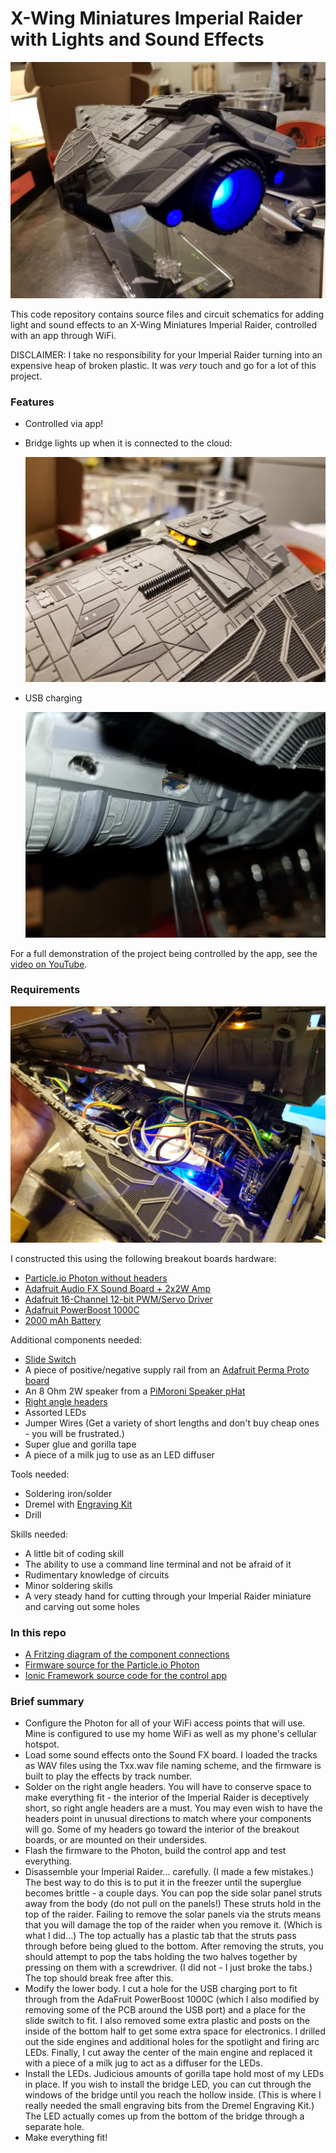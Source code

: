 # X-Wing Miniatures Imperial Raider with Lights and Sound Effects

![Imperial Raider](./media/engine_glow.jpg)

This code repository contains source files and circuit schematics for adding light and sound effects to an X-Wing Miniatures Imperial Raider, controlled with an app through WiFi.

DISCLAIMER: I take no responsibility for your Imperial Raider turning into an expensive heap of broken plastic. It was *very* touch and go for a lot of this project.

### Features

- Controlled via app!
- Bridge lights up when it is connected to the cloud:

  ![Bridge](./media/bridge.jpg)

- USB charging

  ![USB Port](./media/usb_port.jpg)

For a full demonstration of the project being controlled by the app, see the [video on YouTube](https://youtu.be/tVzzycC0O-s).

### Requirements

![Put all of that in here](./media/internal.jpg)

I constructed this using the following breakout boards hardware:

- [Particle.io Photon without headers](https://www.adafruit.com/product/2722)
- [Adafruit Audio FX Sound Board + 2x2W Amp](https://www.adafruit.com/product/2217)
- [Adafruit 16-Channel 12-bit PWM/Servo Driver](https://www.adafruit.com/product/815)
- [Adafruit PowerBoost 1000C](https://www.adafruit.com/product/2465)
- [2000 mAh Battery](https://www.adafruit.com/product/2011)

Additional components needed:

- [Slide Switch](https://www.adafruit.com/product/805)
- A piece of positive/negative supply rail from an [Adafruit Perma Proto board](https://www.adafruit.com/product/1608)
- An 8 Ohm 2W speaker from a [PiMoroni Speaker pHat](https://www.adafruit.com/product/3401)
- [Right angle headers](https://www.adafruit.com/product/1540)
- Assorted LEDs
- Jumper Wires (Get a variety of short lengths and don't buy cheap ones - you will be frustrated.)
- Super glue and gorilla tape
- A piece of a milk jug to use as an LED diffuser

Tools needed:

- Soldering iron/solder
- Dremel with [Engraving Kit](https://www.amazon.com/dp/B00IGITT8C/ref=asc_df_B00IGITT8C5382567/?tag=hyprod-20&creative=395009&creativeASIN=B00IGITT8C&linkCode=df0&hvadid=241955516116&hvpos=1o1&hvnetw=g&hvrand=17791976209422715378&hvpone=&hvptwo=&hvqmt=&hvdev=c&hvdvcmdl=&hvlocint=&hvlocphy=9028321&hvtargid=pla-409309069868)
- Drill

Skills needed:

- A little bit of coding skill
- The ability to use a command line terminal and not be afraid of it
- Rudimentary knowledge of circuits
- Minor soldering skills
- A very steady hand for cutting through your Imperial Raider miniature and carving out some holes

### In this repo

- [A Fritzing diagram of the component connections](./fritzing)
- [Firmware source for the Particle.io Photon](./firmware)
- [Ionic Framework source code for the control app](./ionic_app)

### Brief summary

- Configure the Photon for all of your WiFi access points that will use. Mine is configured to use my home WiFi as well as my phone's cellular hotspot.
- Load some sound effects onto the Sound FX board. I loaded the tracks as WAV files using the Txx.wav file naming scheme, and the firmware is built to play the effects by track number.
- Solder on the right angle headers. You will have to conserve space to make everything fit - the interior of the Imperial Raider is deceptively short, so right angle headers are a must. You may even wish to have the headers point in unusual directions to match where your components will go. Some of my headers go toward the interior of the breakout boards, or are mounted on their undersides.
- Flash the firmware to the Photon, build the control app and test everything.
- Disassemble your Imperial Raider... carefully. (I made a few mistakes.) The best way to do this is to put it in the freezer until the superglue becomes brittle - a couple days. You can pop the side solar panel struts away from the body (do not pull on the panels!) These struts hold in the top of the raider. Failing to remove the solar panels via the struts means that you will damage the top of the raider when you remove it. (Which is what I did...) The top actually has a plastic tab that the struts pass through before being glued to the bottom. After removing the struts, you should attempt to pop the tabs holding the two halves together by pressing on them with a screwdriver. (I did not - I just broke the tabs.) The top should break free after this.
- Modify the lower body. I cut a hole for the USB charging port to fit through from the AdaFruit PowerBoost 1000C (which I also modified by removing some of the PCB around the USB port) and a place for the slide switch to fit. I also removed some extra plastic and posts on the inside of the bottom half to get some extra space for electronics. I drilled out the side engines and additional holes for the spotlight and firing arc LEDs. Finally, I cut away the center of the main engine and replaced it with a piece of a milk jug to act as a diffuser for the LEDs.
- Install the LEDs. Judicious amounts of gorilla tape hold most of my LEDs in place. If you wish to install the bridge LED, you can cut through the windows of the bridge until you reach the hollow inside. (This is where I really needed the small engraving bits from the Dremel Engraving Kit.) The LED actually comes up from the bottom of the bridge through a separate hole.
- Make everything fit!
